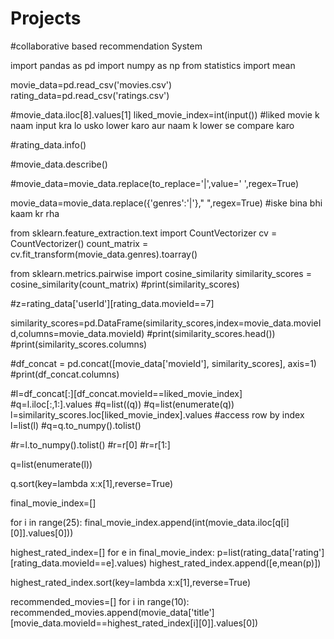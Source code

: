 # Projects

#collaborative based recommendation System



import pandas as pd
import numpy as np
from statistics import mean 

movie_data=pd.read_csv('movies.csv')
rating_data=pd.read_csv('ratings.csv')


#movie_data.iloc[8].values[1]
liked_movie_index=int(input())
#liked movie k naam input kra lo usko lower karo aur naam k lower se compare karo

#rating_data.info()

#movie_data.describe()

#movie_data=movie_data.replace(to_replace='\|',value=' ',regex=True)



movie_data=movie_data.replace({'genres':'\|'}," ",regex=True)   #iske bina bhi kaam kr rha


from sklearn.feature_extraction.text import CountVectorizer
cv = CountVectorizer()
count_matrix = cv.fit_transform(movie_data.genres).toarray()

from sklearn.metrics.pairwise import cosine_similarity
similarity_scores = cosine_similarity(count_matrix)
#print(similarity_scores)

#z=rating_data['userId'][rating_data.movieId==7]

similarity_scores=pd.DataFrame(similarity_scores,index=movie_data.movieId,columns=movie_data.movieId)
#print(similarity_scores.head())
#print(similarity_scores.columns)


#df_concat = pd.concat([movie_data['movieId'], similarity_scores], axis=1)
#print(df_concat.columns)

#l=df_concat[:][df_concat.movieId==liked_movie_index]
#q=l.iloc[:,1:].values
#q=list((q))
#q=list(enumerate(q))
l=similarity_scores.loc[liked_movie_index].values  #access row by index
l=list(l)
#q=q.to_numpy().tolist()

#r=l.to_numpy().tolist()
#r=r[0]
#r=r[1:]

q=list(enumerate(l))

q.sort(key=lambda x:x[1],reverse=True)

final_movie_index=[]

for i in range(25):
    final_movie_index.append(int(movie_data.iloc[q[i][0]].values[0]))

highest_rated_index=[]
for e in final_movie_index:
    p=list(rating_data['rating'][rating_data.movieId==e].values)
    highest_rated_index.append([e,mean(p)])
    
highest_rated_index.sort(key=lambda x:x[1],reverse=True)    

recommended_movies=[]
for i in range(10):
    recommended_movies.append(movie_data['title'][movie_data.movieId==highest_rated_index[i][0]].values[0])

    


